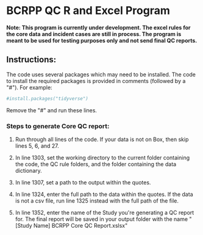 # BCRPP QC R and Excel Program

**Note: This program is currently under development. The excel rules for the core data and incident cases are still in process. The program is meant to be used for testing purposes only and not send final QC reports.**

## Instructions:

The code uses several packages which may need to be installed. The code to install the required packages is provided in comments (followed by a "#"). For example:

``` r
#install.packages("tidyverse")
```

Remove the "#" and run these lines.

### Steps to generate Core QC report:

1. Run through all lines of the code. If your data is not on Box, then skip lines 5, 6, and 27.

2. In line 1303, set the working directory to the current folder containing the code, the QC rule folders, and the folder containing the data dictionary.

3. In line 1307, set a path to the output within the quotes.

4. In line 1324, enter the full path to the data within the quotes. If the data is not a csv file, run line 1325 instead with the full path of the file.

5. In line 1352, enter the name of the Study you're generating a QC report for. The final report will be saved in your output folder with the name "[Study Name] BCRPP Core QC Report.xslsx"
